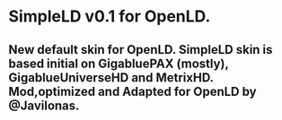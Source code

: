 SimpleLD v0.1 for OpenLD.
========

New default skin for OpenLD.
SimpleLD skin is based initial on GigabluePAX (mostly), GigablueUniverseHD and MetrixHD.
Mod,optimized and Adapted for OpenLD by @Javilonas.
------------------------------------------------------------